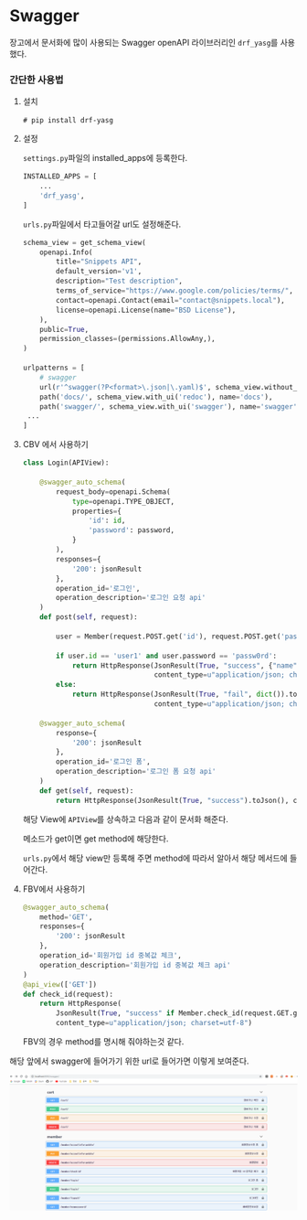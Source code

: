 # Swagger

장고에서 문서화에 많이 사용되는 Swagger openAPI 라이브러리인 `drf_yasg`를 사용했다.

### 간단한 사용법

1. 설치

   `# pip install drf-yasg`

2. 설정

   `settings.py`파일의 installed_apps에 등록한다.

   ```python
   INSTALLED_APPS = [
       ...
       'drf_yasg',
   ]
   ```

    `urls.py`파일에서 타고들어갈 url도 설정해준다.

   ```python
   schema_view = get_schema_view(
       openapi.Info(
           title="Snippets API",
           default_version='v1',
           description="Test description",
           terms_of_service="https://www.google.com/policies/terms/",
           contact=openapi.Contact(email="contact@snippets.local"),
           license=openapi.License(name="BSD License"),
       ),
       public=True,
       permission_classes=(permissions.AllowAny,),
   )
   
   urlpatterns = [
       # swagger
       url(r'^swagger(?P<format>\.json|\.yaml)$', schema_view.without_ui(cache_timeout=0), name='schema-json'),
       path('docs/', schema_view.with_ui('redoc'), name='docs'),
       path('swagger/', schema_view.with_ui('swagger'), name='swagger'),
   	...
   ]
   ```

   

3. CBV 에서 사용하기

   ```python
   class Login(APIView):
   
       @swagger_auto_schema(
           request_body=openapi.Schema(
               type=openapi.TYPE_OBJECT,
               properties={
                   'id': id,
                   'password': password,
               }
           ),
           responses={
               '200': jsonResult
           },
           operation_id='로그인',
           operation_description='로그인 요청 api'
       )
       def post(self, request):
   
           user = Member(request.POST.get('id'), request.POST.get('password'))
   
           if user.id == 'user1' and user.password == 'passw0rd':
               return HttpResponse(JsonResult(True, "success", {"name": "한성혜", }).toJson(),
                                   content_type=u"application/json; charset=utf-8")
           else:
               return HttpResponse(JsonResult(True, "fail", dict()).toJson(),
                                   content_type=u"application/json; charset=utf-8")
   
       @swagger_auto_schema(
           response={
               '200': jsonResult
           },
           operation_id='로그인 폼',
           operation_description='로그인 폼 요청 api'
       )
       def get(self, request):
           return HttpResponse(JsonResult(True, "success").toJson(), content_type=u"application/json; charset=utf-8")
   
   ```

   해당 View에 `APIView`를 상속하고 다음과 같이 문서화 해준다.

   메소드가 get이면 get method에 해당한다.

   `urls.py`에서 해당 view만 등록해 주면 method에 따라서 알아서 해당 메서드에 들어간다.

4. FBV에서 사용하기

   ```python
   @swagger_auto_schema(
       method='GET',
       responses={
           '200': jsonResult
       },
       operation_id='회원가입 id 중복값 체크',
       operation_description='회원가입 id 중복값 체크 api'
   )
   @api_view(['GET'])
   def check_id(request):
       return HttpResponse(
           JsonResult(True, "success" if Member.check_id(request.GET.get('id', None)) else "fail").toJson(),
           content_type=u"application/json; charset=utf-8")
   ```

   FBV의 경우 method를 명시해 줘야하는것 같다.


해당 앞에서 swagger에 들어가기 위한 url로 들어가면 이렇게 보여준다.

![swagger ui](./img/img1.png)



   